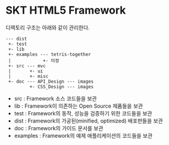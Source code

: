 # SKT HTML5 Framework

디렉토리 구조는 아래와 같이 관리한다.

	--- dist
	 +- test
	 +- lib
	 +- examples --- tetris-together
	 |            +- 미정
	 +- src --- mvc
	 |       +- ui
	 |       +- misc
	 +- doc --- API_Design --- images
	         +- CSS_Design --- images

* src : Framework 소스 코드들을 보관
* lib : Framework이 의존하는 Open Source 제품들을 보관
* test : Framework의 동작, 성능을 검증하기 위한 코드들을 보관
* dist : Framework의 가공된(minified, optimized) 배포판들을 보관
* doc : Framework의 가이드 문서를 보관
* examples : Framework의 예제 애플리케이션의 코드들을 보관

